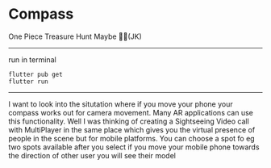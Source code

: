 # Compass 

One Piece Treasure Hunt Maybe 
😶‍🌫️(JK)

-------------------------------
run in terminal
```
flutter pub get
flutter run
```
-------------------------------

I want to look into the situtation where if you move your phone your compass works out for camera movement.
Many AR applications can use this functionality.
Well I was thinking of creating a Sightseeing Video call with MultiPlayer in the same place which gives you the virtual presence of people in the scene but for mobile platforms.
You can choose a spot fo eg two spots available after you select if you move your mobile phone towards the direction of other user you will see their model
